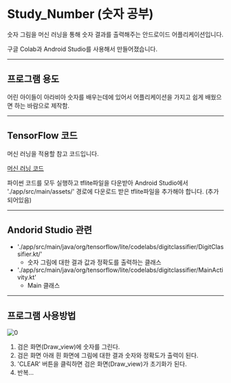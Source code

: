 # Study_Number (숫자 공부)

숫자 그림을 머신 러닝을 통해 숫자 결과를 출력해주는 안드로이드 어플리케이션입니다.

구글 Colab과 Android Studio를 사용해서 만들어졌습니다.

--------------------------------------
## 프로그램 용도
어린 아이들이 아라비아 숫자를 배우는데에 있어서 어플리케이션을 가지고 쉽게 배웠으면 하는 바람으로 제작함.

-------------------------------------
## TensorFlow 코드

머신 러닝을 적용할 참고 코드입니다.

[머신 러닝 코드](https://colab.research.google.com/github/tensorflow/examples/blob/master/lite/codelabs/digit_classifier/ml/step2_train_ml_model.ipynb)

파이썬 코드를 모두 실행하고 tflite파일을 다운받아 Android Studio에서 './app/src/main/assets/' 경로에 다운로드 받은 tflite파일을 추가해야 합니다. (추가되어있음)

------------------------------------
## Andorid Studio 관련
* './app/src/main/java/org/tensorflow/lite/codelabs/digitclassifier/DigitClassifier.kt/'
  + 숫자 그림에 대한 결과 값과 정확도를 출력하는 클래스
* './app/src/main/java/org/tensorflow/lite/codelabs/digitclassifier/MainActivity.kt'
  + Main 클래스

----------------------------------
## 프로그램 사용방법
![0](https://user-images.githubusercontent.com/87689191/150134666-7d80a668-5a9d-4911-965c-33b600e7cf34.PNG)

1. 검은 화면(Draw_view)에 숫자를 그린다.
2. 검은 화면 아래 흰 화면에 그림에 대한 결과 숫자와 정확도가 출력이 된다.
3. 'CLEAR' 버튼을 클릭하면 검은 화면(Draw_view)가 초기화가 된다.
4. 반복...


